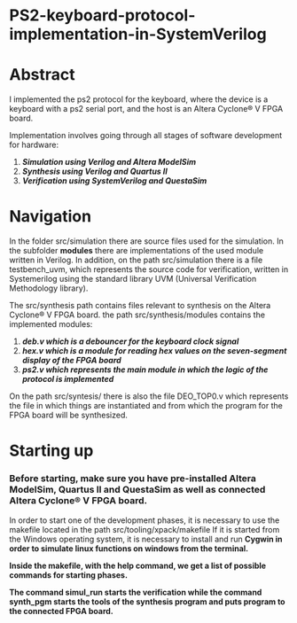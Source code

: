 # PS2-keyboard-protocol-implementation-in-SystemVerilog

<h1> Abstract </h1>

I implemented the ps2 protocol for the keyboard, where the device is a keyboard with a ps2 serial port, and the host is an Altera Cyclone® V FPGA board.

Implementation involves going through all stages of software development for hardware:
<ol>
  <li><b><i>Simulation using Verilog and Altera ModelSim</i></b></li>
  <li><b><i>Synthesis using Verilog and Quartus II</i></b></li>
  <li><b><i>Verification using SystemVerilog and QuestaSim</i></b></li>
</ol>


<h1>Navigation</h1>


In the folder src/simulation there are source files used for the simulation.
In the subfolder <b>modules</b> there are implementations of the used module written in Verilog.
In addition, on the path src/simulation there is a file testbench_uvm, which represents the source code for verification, written in Systemerilog using the standard library UVM (Universal Verification Methodology library).



The src/synthesis path contains files relevant to synthesis on the Altera Cyclone® V FPGA board.
the path src/synthesis/modules contains the implemented modules:
<ol>
<li><b><i>deb.v which is a debouncer for the keyboard clock signal</i></b></li>
<li><b><i>hex.v which is a module for reading hex values on the seven-segment display of the FPGA board</i></b></li>
<li><b><i>ps2.v which represents the main module in which the logic of the protocol is implemented</i></b></li>
</ol>

On the path src/syntesis/ there is also the file DEO_TOP0.v which represents the file in which things are instantiated and from which the program for the FPGA board will be synthesized.


<h1>Starting up</h1>


<h3>Before starting, make sure you have pre-installed Altera ModelSim, Quartus II and QuestaSim as well as connected Altera Cyclone® V FPGA board. </h3>

In order to start one of the development phases, it is necessary to use the makefile located in the path src/tooling/xpack/makefile
If it is started from the Windows operating system, it is necessary to install and run <b>Cygwin<b> in order to simulate linux functions on windows from the terminal.

Inside the makefile, with the <b></i>help</i></b> command, we get a list of possible commands for starting phases.

The command <b></i>simul_run</i></b> starts the verification while the command <b></i>synth_pgm</i></b> starts the tools of the synthesis program and puts program to the connected FPGA board.
